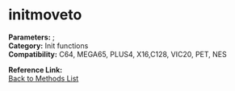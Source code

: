 # initmoveto

**Parameters:** ;  
**Category:** Init functions  
**Compatibility:** C64, MEGA65, PLUS4, X16,C128, VIC20, PET,  NES  

**Reference Link:**  
[Back to Methods List](../../SUMMARY.md)

